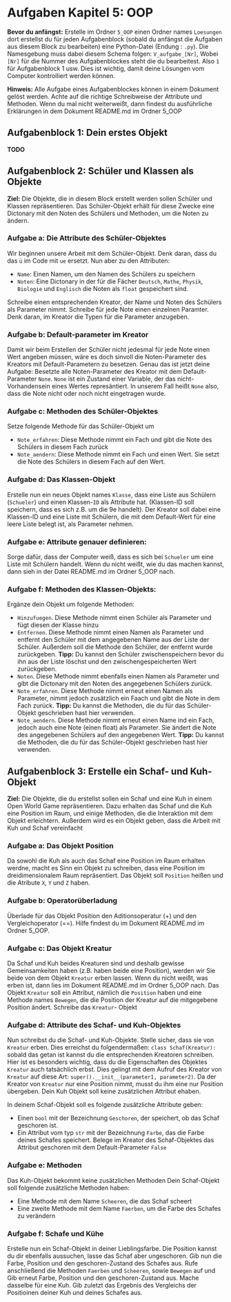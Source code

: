# Aufgaben Kapitel 5: OOP
**Bevor du anfängst:** Erstelle im Ordner `5_OOP` einen Ordner names `Loesungen` dort erstellst du für jeden Aufgabenblock (sobald du anfängst die Aufgaben aus diesem Block zu bearbeiten) eine Python-Datei (Endung : `.py`). Die Namesgebung muss dabei diesem Schema folgen: `V_aufgabe_[Nr]`, Wobei `[Nr]` für die Nummer des Aufgabenblockes steht die du bearbeitest. Also `1` für Aufgabenblock 1 usw. Dies ist wichtig, damit deine Lösungen vom Computer kontrolliert werden können.

**Hinweis:** Alle Aufgabe eines Aufgabenblockes können in einem Dokument gelöst werden. Achte auf die richtige Schreibweise der Attribute und Methoden. Wenn du mal nicht weiterweißt, dann findest du ausführliche Erklärungen in dem Dokument README.md im Ordner 5_OOP
## Aufgabenblock 1: Dein erstes Objekt
**TODO**
## Aufgabenblock 2: Schüler und Klassen als Objekte
**Ziel:** Die Objekte, die in diesem Block erstellt werden sollen Schüler und Klassen repräsentieren. Das Schüler-Objekt erhält für diese Zwecke eine Dictonary mit den Noten des Schülers und Methoden, um die Noten zu ändern.
### Aufgabe a: Die Attribute des Schüler-Objektes
Wir beginnen unsere Arbeit mit dem Schüler-Objekt. Denk daran, dass du das `ü` im Code mit `ue` ersetzt. Nun aber zu den Attributen:
* `Name`: Einen Namen, um den Namen des Schülers zu speichern
* `Noten`: Eine Dictonary in der für die Fächer `Deutsch`, `Mathe`, `Physik`, `Biologie` und `Englisch` die Noten als `float` gespeichert sind.

Schreibe einen entsprechenden Kreator, der Name und Noten des Schülers als Parameter nimmt. Schreibe für jede Note einen einzelnen Paramter. Denk daran, im Kreator die Typen für die Parameter anzugeben.
### Aufgabe b: Default-parameter im Kreator
Damit wir beim Erstellen der Schüler nicht jedesmal für jede Note einen Wert angeben müssen, wäre es doch sinvoll die Noten-Parameter des Kreators mit Default-Parametern zu besetzen. Genau das ist jetzt deine Aufgabe: Besetzte alle Noten-Parameter des Kreator mit dem Default-Parameter `None`. `None` ist ein Zustand einer Variable, der das nicht-Vorhandensein eines Wertes represäntiert. In unserem Fall heißt `None` also, dass die Note nicht oder noch nicht eingetragen wurde.
### Aufgabe c: Methoden des Schüler-Objektes
Setze folgende Methode für das Schüler-Objekt um
* `Note_erfahren`: Diese Methode nimmt ein Fach und gibt die Note des Schülers in diesem Fach zurück
* `Note_aendern`: Diese Methode nimmt ein Fach und einen Wert. Sie setzt die Note des Schülers in diesem Fach auf den Wert.
### Aufgabe d: Das Klassen-Objekt
Erstelle nun ein neues Objekt names `Klasse`, dass eine Liste aus Schülern (`Schueler`) und einen Klassen-`ID` als Attribute hat. (Klassen-ID soll speichern, dass es sich z.B. um die 9e handelt). Der Kreator soll dabei eine Klassen-ID und eine Liste mit Schülern, die mit dem Default-Wert für eine leere Liste belegt ist, als Parameter nehmen. 
### Aufgabe e: Attribute genauer definieren:
Sorge dafür, dass der Computer weiß, dass es sich bei `Schueler` um eine Liste mit Schülern handelt. Wenn du nicht weißt, wie du das machen kannst, dann sieh in der Datei README.md im Ordner 5_OOP nach.
### Aufgabe f: Methoden des Klassen-Objekts:
Ergänze dein Objekt um folgende Methoden:
* `Hinzufuegen`. Diese Methode nimmt einen Schüler als Parameter und fügt diesen der Klasse hinzu
* `Entfernen`. Diese Methode nimmt einen Namen als Parameter und entfernt den Schüler mit dem angegebenen Name aus der Liste der Schüler. Außerdem soll die Methode den Schüler, der entfernt wurde zurückgeben. **Tipp:** Du kannst den Schüler zwischenspeichern bevor du ihn aus der Liste löschst und den zwischengespeicherten Wert zurückgeben.
* `Noten`. Diese Methode nimmt ebenfalls einen Namen als Parameter und gibt die Dictonary mit den Noten des angegebenen Schülers zurück.
* `Note_erfahren`. Diese Methode nimmt erneut einen Namen als Parameter, nimmt jedoch zusätzlich ein Faach und gibt die Note in dem Fach zurück. **Tipp:** Du kannst die Methoden, die du für das Schüler-Objekt geschrieben hast hier verwenden.
* `Note_aendern`. Diese Methode nimmt erneut einen Name ind ein Fach, jedoch auch eine Note (einen float) als Parameter. Sie ändert die Note des angegebenen Schülers auf den angegebenen Wert. **Tipp:** Du kannst die Methoden, die du für das Schüler-Objekt geschrieben hast hier verwenden.
## Aufgabenblock 3: Erstelle ein Schaf- und Kuh-Objekt
**Ziel:** Die Objekte, die du erstellst sollen ein Schaf und eine Kuh in einem Open World Game repräsentieren. Dazu erhalten das Schaf und die Kuh eine Position im Raum, und einige Methoden, die die Interaktion mit dem Objekt erleichtern. Außerdem wird es ein Objekt geben, dass die Arbeit mit Kuh und Schaf vereinfacht
### Aufgabe a: Das Objekt Position
Da sowohl die Kuh als auch das Schaf eine Position im Raum erhalten werdne, macht es Sinn ein Objekt zu schreiben, dass eine Position im dreidimensionalem Raum repräsentiert. Das Objekt soll `Position` heißen und die Atribute `X`, `Y` und `Z` haben.
### Aufgabe b: Operatorüberladung
Überlade für das Objekt Position den Aditionsoperatur (+) und den Vergleichoperator (==). Hilfe findest du im Dokument README.md im Ordner 5_OOP.
### Aufgabe c: Das Objekt Kreatur
Da Schaf und Kuh beides Kreaturen sind und deshalb gewisse Gemeinsamkeiten haben (z.B. haben beide eine Position), werden wir Sie beide von dem Objekt `Kreatur` erben lassen. Wenn du nicht weißt, was erben ist, dann lies im Dokument README.md im Ordner 5_OOP nach.
Das Objekt `Kreatur` soll ein Attribut, nämlich die `Position` haben und eine Methode names `Bewegen`, die die Position der Kreatur auf die mitgegebene Position ändert. Schreibe das `Kreatur`- Objekt
### Aufgabe d: Attribute des Schaf- und Kuh-Objektes
Nun schreibst du die Schaf- und Kuh-Objekte. Stelle sicher, dass sie von `Kreatur` erben. Dies erreichst du folgendermaßen: `class Schaf(Kreatur):` sobald das getan ist kannst du die entsprechenden Kreatoren schreiben. Hier ist es besonders wichtig, dass du die Eigenschaften des Objektes `Kreatur` auch tatsächlich erbst. Dies gelingt mit dem Aufruf des Kreator von `Kreatur` auf diese Art: `super().__init__(parameter1, parameter2)`. Da der Kreator von `Kreatur` nur eine Position nimmt, musst du ihm eine nur Position übergeben.
Dein Kuh Objekt soll keine zusätzlichen Attribut ehaben.

In deinem Schaf-Objekt soll es folgende zusätzliche Attribute geben:
* Einen `bool` mit der Bezeichnung `Geschoren`, der speichert, ob das Schaf geschoren ist.
* Ein Attribut vom typ `str` mit der Bezeichnung `Farbe`, das die Farbe deines Schafes speichert.
Belege im Kreator des Schaf-Objektes das Attribut geschoren mit dem Default-Parameter `False`
### Aufgabe e: Methoden
Das Kuh-Objekt bekommt keine zusätzlichen Methoden
Dein Schaf-Objekt soll folgende zusätzliche Methoden haben:
* Eine Methode mit dem Name `Scheeren`, die das Schaf scheert
* Eine zweite Methode mit dem Name `Faerben`, um die Farbe des Schafes zu verändern
### Aufgabe f: Schafe und Kühe
Erstelle nun ein Schaf-Objekt in deiner Lieblingsfarbe. Die Position kannst du dir ebenfalls aussuchen, lasse das Schaf aber ungeschoren. Gib nun die Farbe, Position und den geschoren-Zustand des Schafes aus. Rufe anschließend die Methoden `Faerben` und `Scheeren`, sowie `Bewegen` auf und Gib erneut Farbe, Position und den geschoren-Zustand aus.
Mache dasselbe für eine Kuh.
Gib zuletzt das Ergebnis des Vergleichs der Positioinen deiner Kuh und deines Schafes aus.